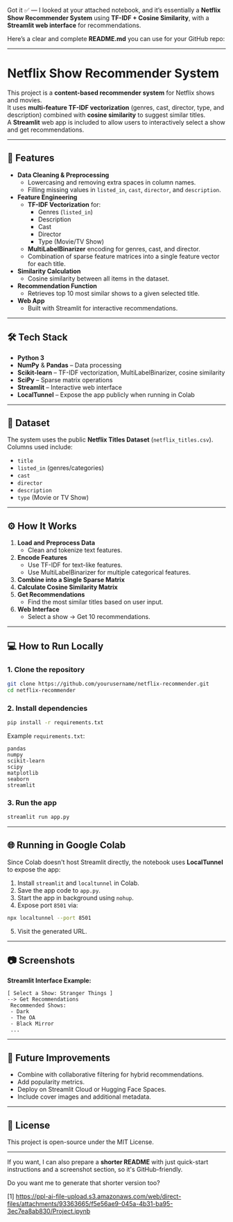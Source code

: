Got it ✅ — I looked at your attached notebook, and it’s essentially a **Netflix Show Recommender System** using **TF-IDF + Cosine Similarity**, with a **Streamlit web interface** for recommendations.

Here’s a clear and complete **README.md** you can use for your GitHub repo:

***

# Netflix Show Recommender System

This project is a **content-based recommender system** for Netflix shows and movies.  
It uses **multi-feature TF-IDF vectorization** (genres, cast, director, type, and description) combined with **cosine similarity** to suggest similar titles.  
A **Streamlit** web app is included to allow users to interactively select a show and get recommendations.

***

## 🚀 Features
- **Data Cleaning & Preprocessing**
  - Lowercasing and removing extra spaces in column names.
  - Filling missing values in `listed_in`, `cast`, `director`, and `description`.
- **Feature Engineering**
  - **TF-IDF Vectorization** for:
    - Genres (`listed_in`)
    - Description
    - Cast
    - Director
    - Type (Movie/TV Show)
  - **MultiLabelBinarizer** encoding for genres, cast, and director.
  - Combination of sparse feature matrices into a single feature vector for each title.
- **Similarity Calculation**
  - Cosine similarity between all items in the dataset.
- **Recommendation Function**
  - Retrieves top 10 most similar shows to a given selected title.
- **Web App**
  - Built with Streamlit for interactive recommendations.

***

## 🛠️ Tech Stack
- **Python 3**
- **NumPy** & **Pandas** – Data processing  
- **Scikit-learn** – TF-IDF vectorization, MultiLabelBinarizer, cosine similarity  
- **SciPy** – Sparse matrix operations  
- **Streamlit** – Interactive web interface  
- **LocalTunnel** – Expose the app publicly when running in Colab

***

## 📂 Dataset
The system uses the public **Netflix Titles Dataset** (`netflix_titles.csv`).  
Columns used include:
- `title`
- `listed_in` (genres/categories)
- `cast`
- `director`
- `description`
- `type` (Movie or TV Show)

***

## ⚙️ How It Works
1. **Load and Preprocess Data**
   - Clean and tokenize text features.
2. **Encode Features**
   - Use TF-IDF for text-like features.
   - Use MultiLabelBinarizer for multiple categorical features.
3. **Combine into a Single Sparse Matrix**
4. **Calculate Cosine Similarity Matrix**
5. **Get Recommendations**
   - Find the most similar titles based on user input.
6. **Web Interface**
   - Select a show → Get 10 recommendations.

***

## 💻 How to Run Locally

### 1. Clone the repository
```bash
git clone https://github.com/yourusername/netflix-recommender.git
cd netflix-recommender
```

### 2. Install dependencies
```bash
pip install -r requirements.txt
```

Example `requirements.txt`:
```
pandas
numpy
scikit-learn
scipy
matplotlib
seaborn
streamlit
```

### 3. Run the app
```bash
streamlit run app.py
```

***

## 🌐 Running in Google Colab
Since Colab doesn't host Streamlit directly, the notebook uses **LocalTunnel** to expose the app:
1. Install `streamlit` and `localtunnel` in Colab.
2. Save the app code to `app.py`.
3. Start the app in background using `nohup`.
4. Expose port `8501` via:
```bash
npx localtunnel --port 8501
```
5. Visit the generated URL.

***

## 📷 Screenshots
**Streamlit Interface Example:**
```
[ Select a Show: Stranger Things ]
--> Get Recommendations
 Recommended Shows:
 - Dark
 - The OA
 - Black Mirror
 ...
```

***

## 📌 Future Improvements
- Combine with collaborative filtering for hybrid recommendations.
- Add popularity metrics.
- Deploy on Streamlit Cloud or Hugging Face Spaces.
- Include cover images and additional metadata.

***

## 📜 License
This project is open-source under the MIT License.

***

If you want, I can also prepare a **shorter README** with just quick-start instructions and a screenshot section, so it's GitHub-friendly.  

Do you want me to generate that shorter version too?

[1] https://ppl-ai-file-upload.s3.amazonaws.com/web/direct-files/attachments/93363665/f5e56ae9-045a-4b31-ba95-3ec7ea8ab830/Project.ipynb
